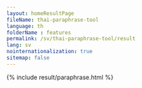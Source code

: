 ```yaml
---
layout: homeResultPage
fileName: thai-paraphrase-tool
language: th
folderName : features
permalink: /sv/thai-paraphrase-tool/result
lang: sv
nointernationalization: true
sitemap: false
---
```

{% include result/paraphrase.html %}

<script src="/js/result/paraprashing.js" data-foldername="{{page.folderName}}" data-lang="{{page.lang}}"></script>